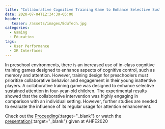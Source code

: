 ```yaml
---
title: "Collaborative Cognitive Training Game to Enhance Selective Sustained Attention in Preschoolers"
date: 2020-07-04T12:34:30-05:00
header:
   teaser: /assets/images/EduTech.jpg
categories:
  - Gaming
  - Education
tags:
  - User Performance
  - XR Interfaces
---
```


In preschool environments, there is an increased use of in-class cognitive training games 
designed to enhance aspects of cognitive control, such as memory and attention. 
However, training design for preschoolers must prioritize collaborative behavior and 
engagement in their young inattentive players. A collaborative training game was 
designed to enhance selective sustained attention in four-year-old children. 
The experimental results showed that the collaborative intervention was highly 
engaging in comparison with an individual setting. 
However, further studies are needed to evaluate the influence of its regular 
usage for attention enhancement.

Check out the [Proceeding][URL]{:target="_blank"} or watch the [presentation][URL2]{:target="_blank"} given at AHFE2020

[URL]: https://doi.org/10.1007/978-3-030-50896-8_34
[URL2]: https://youtu.be/JMvTCdHPxUM

